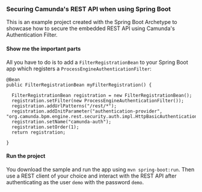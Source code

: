 ### Securing Camunda's REST API when using Spring Boot

This is an example project created with the Spring Boot Archetype to showcase how to secure the embedded REST API using Camunda's Authentication Filter.

#### Show me the important parts

All you have to do is to add a `FilterRegistrationBean` to your Spring Boot app which registers a `ProcessEngineAuthenticationFilter`:

    @Bean
    public FilterRegistrationBean myFilterRegistration() {

      FilterRegistrationBean registration = new FilterRegistrationBean();
      registration.setFilter(new ProcessEngineAuthenticationFilter());
      registration.addUrlPatterns("/rest/*");
      registration.addInitParameter("authentication-provider", "org.camunda.bpm.engine.rest.security.auth.impl.HttpBasicAuthenticationProvider");
      registration.setName("camunda-auth");
      registration.setOrder(1);
      return registration;

    }

#### Run the project

You download the sample and run the app using `mvn spring-boot:run`. Then use a REST client of your choice and interact with the REST API after authenticating as the user `demo` with the password `demo`.